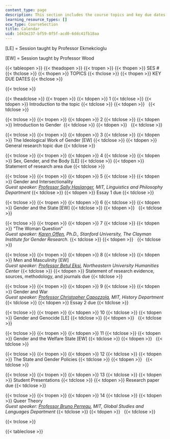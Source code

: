 ```yaml
---
content_type: page
description: This section includes the course topics and key due dates.
learning_resource_types: []
ocw_type: CourseSection
title: Calendar
uid: 1d43e237-bf59-0f5f-acd0-6ddc41fb18aa
---
```


\[LE\] = Session taught by Professor Ekmekcioglu

\[EW\] = Session taught by Professor Wood

{{< tableopen >}}
{{< theadopen >}}
{{< tropen >}}
{{< thopen >}}
SES #
{{< thclose >}}
{{< thopen >}}
TOPICS
{{< thclose >}}
{{< thopen >}}
KEY DUE DATES
{{< thclose >}}

{{< trclose >}}

{{< theadclose >}}
{{< tropen >}}
{{< tdopen >}}
1
{{< tdclose >}}
{{< tdopen >}}
Introduction to the topic
{{< tdclose >}}
{{< tdopen >}}
 
{{< tdclose >}}

{{< trclose >}}
{{< tropen >}}
{{< tdopen >}}
2
{{< tdclose >}}
{{< tdopen >}}
Introduction to Gender 
{{< tdclose >}}
{{< tdopen >}}
 
{{< tdclose >}}

{{< trclose >}}
{{< tropen >}}
{{< tdopen >}}
3
{{< tdclose >}}
{{< tdopen >}}
The Ideological Work of Gender \[EW\]
{{< tdclose >}}
{{< tdopen >}}
General research topic due
{{< tdclose >}}

{{< trclose >}}
{{< tropen >}}
{{< tdopen >}}
4
{{< tdclose >}}
{{< tdopen >}}
Sex, Gender, and the Body \[LE\]
{{< tdclose >}}
{{< tdopen >}}
Statement of research area due
{{< tdclose >}}

{{< trclose >}}
{{< tropen >}}
{{< tdopen >}}
5
{{< tdclose >}}
{{< tdopen >}}
Gender and Intersectionality  
_Guest speaker: [Professor Sally Haslanger](http://web.mit.edu/philosophy/haslanger.html), MIT, Linguistics and Philosophy Department_
{{< tdclose >}}
{{< tdopen >}}
Essay 1 due
{{< tdclose >}}

{{< trclose >}}
{{< tropen >}}
{{< tdopen >}}
6
{{< tdclose >}}
{{< tdopen >}}
Gender and the State \[EW\]
{{< tdclose >}}
{{< tdopen >}}
 
{{< tdclose >}}

{{< trclose >}}
{{< tropen >}}
{{< tdopen >}}
7
{{< tdclose >}}
{{< tdopen >}}
“The Woman Question”  
_Guest speaker: [Karen Offen](http://gender.stanford.edu/people/karen-offen), Ph.D., Stanford University, The Clayman Institute for Gender Research._
{{< tdclose >}}
{{< tdopen >}}
 
{{< tdclose >}}

{{< trclose >}}
{{< tropen >}}
{{< tdopen >}}
8
{{< tdclose >}}
{{< tdopen >}}
Men and Masculinity \[EW\]  
_Guest speaker: [Professor Betul Eksi](https://globalresilience.northeastern.edu/profile/eksi-betul/), Northeastern University Humanities Center_
{{< tdclose >}}
{{< tdopen >}}
Statement of research evidence, sources, methodology, and journals due
{{< tdclose >}}

{{< trclose >}}
{{< tropen >}}
{{< tdopen >}}
9
{{< tdclose >}}
{{< tdopen >}}
Gender and War  
_Guest speaker: [Professor Christopher Capozzola](http://history.mit.edu/people/christopher-capozzola), MIT, History Department_
{{< tdclose >}}
{{< tdopen >}}
Essay 2 due
{{< tdclose >}}

{{< trclose >}}
{{< tropen >}}
{{< tdopen >}}
10
{{< tdclose >}}
{{< tdopen >}}
Gender and Genocide \[LE\]
{{< tdclose >}}
{{< tdopen >}}
 
{{< tdclose >}}

{{< trclose >}}
{{< tropen >}}
{{< tdopen >}}
11
{{< tdclose >}}
{{< tdopen >}}
Gender and the Welfare State \[EW\]
{{< tdclose >}}
{{< tdopen >}}
 
{{< tdclose >}}

{{< trclose >}}
{{< tropen >}}
{{< tdopen >}}
12
{{< tdclose >}}
{{< tdopen >}}
The State and Gender Policies
{{< tdclose >}}
{{< tdopen >}}
 
{{< tdclose >}}

{{< trclose >}}
{{< tropen >}}
{{< tdopen >}}
13
{{< tdclose >}}
{{< tdopen >}}
Student Presentations
{{< tdclose >}}
{{< tdopen >}}
Research paper due
{{< tdclose >}}

{{< trclose >}}
{{< tropen >}}
{{< tdopen >}}
14
{{< tdclose >}}
{{< tdopen >}}
Queer Theory  
_Guest speaker: [Professor Bruno Perreau](https://mitgsl.mit.edu/people/affiliated-faculty-and-scholars/bruno-perreau), MIT, Global Studies and Languages Department_
{{< tdclose >}}
{{< tdopen >}}
 
{{< tdclose >}}

{{< trclose >}}

{{< tableclose >}}